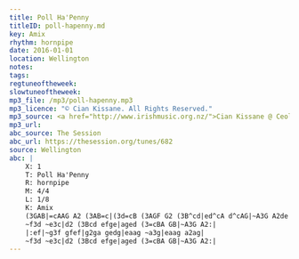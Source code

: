 ```yaml
---
title: Poll Ha'Penny
titleID: poll-hapenny.md
key: Amix
rhythm: hornpipe
date: 2016-01-01
location: Wellington
notes:
tags:
regtuneoftheweek:
slowtuneoftheweek:
mp3_file: /mp3/poll-hapenny.mp3
mp3_licence: "© Cian Kissane. All Rights Reserved."
mp3_source: <a href="http://www.irishmusic.org.nz/">Cian Kissane @ Ceol Aneas 2016</a>
mp3_url:
abc_source: The Session
abc_url: https://thesession.org/tunes/682
source: Wellington
abc: |
    X: 1
    T: Poll Ha'Penny
    R: hornpipe
    M: 4/4
    L: 1/8
    K: Amix
    (3GAB|=cAAG A2 (3AB=c|(3d=cB (3AGF G2 (3B^cd|ed^cA d^cAG|~A3G A2de|
    ~f3d ~e3c|d2 (3Bcd efge|aged (3=cBA GB|~A3G A2:|
    |:ef|~g3f gfef|g2ga gedg|eaag ~a3g|eaag a2ag|
    ~f3d ~e3c|d2 (3Bcd efge|aged (3=cBA GB|~A3G A2:|
---
```

